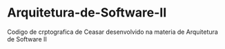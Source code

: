 # Arquitetura-de-Software-II
Codigo de crptografica de Ceasar desenvolvido na materia de Arquitetura de Software II
